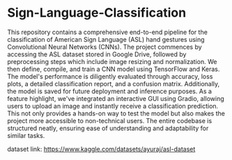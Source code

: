 # Sign-Language-Classification


This repository contains a comprehensive end-to-end pipeline for the classification of American Sign Language (ASL) hand gestures using Convolutional Neural Networks (CNNs). The project commences by accessing the ASL dataset stored in Google Drive, followed by preprocessing steps which include image resizing and normalization. We then define, compile, and train a CNN model using TensorFlow and Keras. The model's performance is diligently evaluated through accuracy, loss plots, a detailed classification report, and a confusion matrix. Additionally, the model is saved for future deployment and inference purposes. As a feature highlight, we've integrated an interactive GUI using Gradio, allowing users to upload an image and instantly receive a classification prediction. This not only provides a hands-on way to test the model but also makes the project more accessible to non-technical users. The entire codebase is structured neatly, ensuring ease of understanding and adaptability for similar tasks.

dataset link:  https://www.kaggle.com/datasets/ayuraj/asl-dataset

